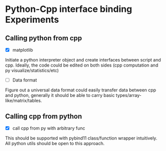 # Python-Cpp interface binding Experiments

## Calling python from cpp
- [x] matplotlib 

Initiate a python interpreter object and create interfaces between script and cpp. Ideally, the code could be edited on both sides (cpp computation and py visualize/statistics/etc)

- [ ] Data format 

Figure out a universal data format could easily transfer data between cpp and python, generally it should be able to carry basic types/array-like/matrix/tables. 

## Calling cpp from python
- [x] call cpp from py with arbitrary func

This should be supported with pybind11 class/function wrapper intuitively. All python utils should be open to this approach.


